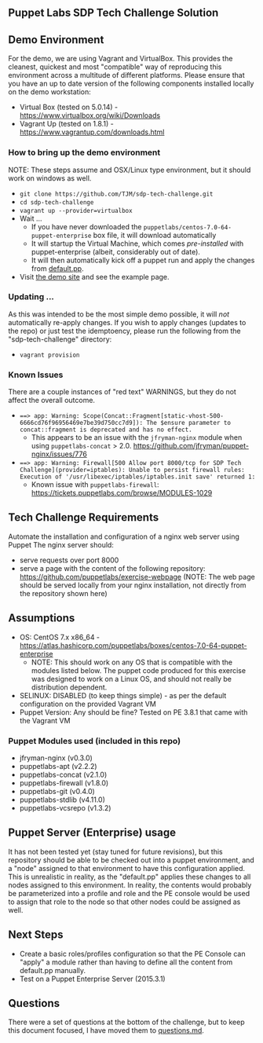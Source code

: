 Puppet Labs SDP Tech Challenge Solution
------------------------------------------------

## Demo Environment
For the demo, we are using Vagrant and VirtualBox. This provides the cleanest, quickest and most "compatible" way of reproducing this environment across a multitude of different platforms. Please ensure that you have an up to date version of the following components installed locally on the demo workstation:

* Virtual Box (tested on 5.0.14) - https://www.virtualbox.org/wiki/Downloads
* Vagrant Up (tested on 1.8.1) - https://www.vagrantup.com/downloads.html

### How to bring up the demo environment
NOTE: These steps assume and OSX/Linux type environment, but it should work on windows as well.

* `git clone https://github.com/TJM/sdp-tech-challenge.git`
* `cd sdp-tech-challenge`
* `vagrant up --provider=virtualbox`
* Wait ...
   * If you have never downloaded the `puppetlabs/centos-7.0-64-puppet-enterprise` box file, it will download automatically
   * It will startup the Virtual Machine, which comes *pre-installed* with puppet-enterprise (albeit, considerably out of date).
   * It will then automatically kick off a puppet run and apply the changes from [default.pp](puppet/manifests/default.pp).
* Visit [the demo site](http://localhost:8000/) and see the example page.

### Updating ...
As this was intended to be the most simple demo possible, it will *not* automatically re-apply changes. If you wish to apply changes (updates to the repo) or just test the idemptoency, please run the following from the "sdp-tech-challenge" directory:
* `vagrant provision`

### Known Issues
There are a couple instances of "red text" WARNINGS, but they do not affect the overall outcome.
* `==> app: Warning: Scope(Concat::Fragment[static-vhost-500-6666cd76f96956469e7be39d750cc7d9]): The $ensure parameter to concat::fragment is deprecated and has no effect.`
   * This appears to be an issue with the `jfryman-nginx` module when using `puppetlabs-concat` > 2.0. https://github.com/jfryman/puppet-nginx/issues/776
* `==> app: Warning: Firewall[500 Allow port 8000/tcp for SDP Tech Challenge](provider=iptables): Unable to persist firewall rules: Execution of '/usr/libexec/iptables/iptables.init save' returned 1:`
   * Known issue with `puppetlabs-firewall`: https://tickets.puppetlabs.com/browse/MODULES-1029


## Tech Challenge Requirements
Automate the installation and configuration of a nginx web server using Puppet
The nginx server should:

- serve requests over port 8000
- serve a page with the content of the following repository: https://github.com/puppetlabs/exercise-webpage (NOTE: The web page should be served locally from your nginx installation, not directly from the repository shown here)

## Assumptions
* OS: CentOS 7.x x86_64 - https://atlas.hashicorp.com/puppetlabs/boxes/centos-7.0-64-puppet-enterprise
   * NOTE: This should work on any OS that is compatible with the modules listed below. The puppet code produced for this exercise was designed to work on a Linux OS, and should not really be distribution dependent.
* SELINUX: DISABLED (to keep things simple) - as per the default configuration on the provided Vagrant VM
* Puppet Version: Any should be fine? Tested on PE 3.8.1 that came with the Vagrant VM

### Puppet Modules used (included in this repo)
- jfryman-nginx (v0.3.0)
- puppetlabs-apt (v2.2.2)
- puppetlabs-concat (v2.1.0)
- puppetlabs-firewall (v1.8.0)
- puppetlabs-git (v0.4.0)
- puppetlabs-stdlib (v4.11.0)
- puppetlabs-vcsrepo (v1.3.2)

## Puppet Server (Enterprise) usage
It has not been tested yet (stay tuned for future revisions), but this repository should be able to be checked out into a puppet environment, and a "node" assigned to that environment to have this configuration applied. This is unrealistic in reality, as the "default.pp" applies these changes to all nodes assigned to this environment. In reality, the contents would probably be parameterized into a profile and role and the PE console would be used to assign that role to the node so that other nodes could be assigned as well.

## Next Steps
* Create a basic roles/profiles configuration so that the PE Console can "apply" a module rather than having to define all the content from default.pp manually.
* Test on a Puppet Enterprise Server (2015.3.1)

## Questions
There were a set of questions at the bottom of the challenge, but to keep this document focused, I have moved them to [questions.md](questions.md).
